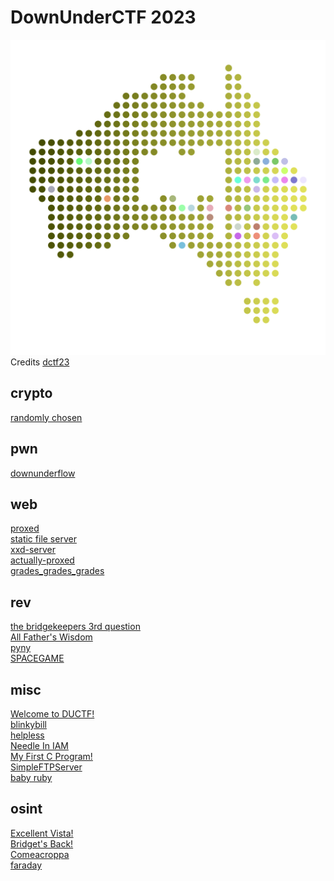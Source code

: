 # DownUnderCTF 2023

![sdfsdf](logo.svg)
<br/>Credits [dctf23](https://capturetheflag.withgoogle.com/)

## crypto

[randomly chosen](crypto/randomly_chosen/README.md)

## pwn

[downunderflow](pwn/downunderflow/README.md)

## web

[proxed](web/proxed/README.md)\
[static file server](web/static_file_server/README.md)\
[xxd-server](web/xxd-server/README.md)\
[actually-proxed](web/actually_proxed/README.md)\
[grades_grades_grades](web/grades_grades_grades/README.md)

## rev

[the bridgekeepers 3rd question](rev/the_bridgekeeper/README.md)\
[All Father's Wisdom](rev/all_fathers_wisdom/README.md)\
[pyny](rev/pyny/README.md)\
[SPACEGAME](rev/spacegame/README.md)

## misc

[Welcome to DUCTF!](misc/welcome/README.md)\
[blinkybill](misc/blinkybill/README.md)\
[helpless](misc/helpless/README.md)\
[Needle In IAM](misc/needle_in_iam/README.md)\
[My First C Program!](misc/my_first_c_program/README.md)\
[SimpleFTPServer](misc/simple_ftp_server/README.md)\
[baby ruby](misc/baby_ruby/README.md)

## osint

[Excellent Vista!](osint/excellent_vista/README.md)\
[Bridget's Back!](osint/bridgets_back/README.md)\
[Comeacroppa](osint/comecroppa/README.md)\
[faraday](osint/faraday/README.md)
